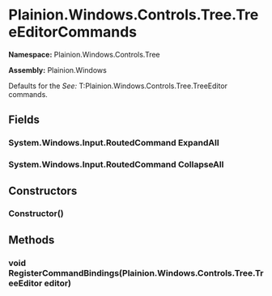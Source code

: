 
# Plainion.Windows.Controls.Tree.TreeEditorCommands

**Namespace:** Plainion.Windows.Controls.Tree

**Assembly:** Plainion.Windows

Defaults for the
*See:* T:Plainion.Windows.Controls.Tree.TreeEditor
commands.


## Fields

### System.Windows.Input.RoutedCommand ExpandAll

### System.Windows.Input.RoutedCommand CollapseAll


## Constructors

### Constructor()


## Methods

### void RegisterCommandBindings(Plainion.Windows.Controls.Tree.TreeEditor editor)
